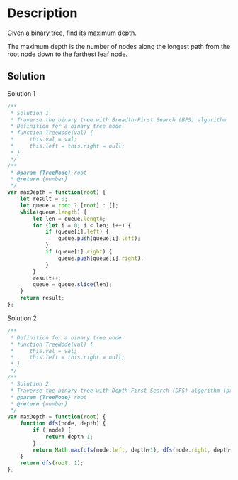 # Description

Given a binary tree, find its maximum depth.

The maximum depth is the number of nodes along the longest path from the root node down to the farthest leaf node.

## Solution
Solution 1
```javascript
/**
 * Solution 1
 * Traverse the binary tree with Breadth-First Search (BFS) algorithm
 * Definition for a binary tree node.
 * function TreeNode(val) {
 *     this.val = val;
 *     this.left = this.right = null;
 * }
 */
/**
 * @param {TreeNode} root
 * @return {number}
 */
var maxDepth = function(root) {
    let result = 0;
    let queue = root ? [root] : [];
    while(queue.length) {
        let len = queue.length;
        for (let i = 0; i < len; i++) {
            if (queue[i].left) {
                queue.push(queue[i].left);
            }
            if (queue[i].right) {
                queue.push(queue[i].right);
            }
        }
        result++;
        queue = queue.slice(len);
    }
    return result;
};
```
Solution 2
```javascript
/**
 * Definition for a binary tree node.
 * function TreeNode(val) {
 *     this.val = val;
 *     this.left = this.right = null;
 * }
 */
/**
 * Solution 2
 * Traverse the binary tree with Depth-First Search (DFS) algorithm (preorder)
 * @param {TreeNode} root
 * @return {number}
 */
var maxDepth = function(root) {
    function dfs(node, depth) {
        if (!node) {
            return depth-1;
        }
        return Math.max(dfs(node.left, depth+1), dfs(node.right, depth+1));
    }
    return dfs(root, 1);
};
```
